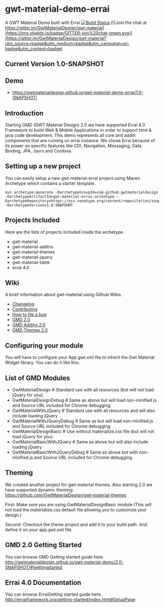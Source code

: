 # gwt-material-demo-errai
A GWT Material Demo built with Errai
[![Build Status](https://travis-ci.org/GwtMaterialDesign/gwt-material-demo-errai.svg?branch=master)](https://travis-ci.org/GwtMaterialDesign/gwt-material-demo-errai) [![Join the chat at https://gitter.im/GwtMaterialDesign/gwt-material](https://img.shields.io/badge/GITTER-join%20chat-green.svg)](https://gitter.im/GwtMaterialDesign/gwt-material?utm_source=badge&utm_medium=badge&utm_campaign=pr-badge&utm_content=badge)
## Current Version 1.0-SNAPSHOT

## Demo
- https://gwtmaterialdesign.github.io/gwt-material-demo-errai/1.0-SNAPSHOT/

## Introduction
Starting GMD (GWT Material Design) 2.0 we have supported Errai 4.0 Framework to build Web & Mobile Applications in order to support html & java code development. This demo represents all core and addin components that are running on errai instance. We chose Errai because of its power on specific features like CDI, Navigation, Messaging, Data Binding, JPA, Jaxrs and Cordova.


## Setting up a new project
You can easily setup a new gwt-material-errai project using Maven Archetype which contains a starter template.
```
mvn archetype:generate -DarchetypeGroupId=com.github.gwtmaterialdesign -DarchetypeArtifactId=gwt-material-errai-archetype -DarchetypeRepository=https://oss.sonatype.org/content/repositories/snapshots/ -DarchetypeVersion=1.0-SNAPSHOT
```

## Projects Included
Here are the lists of projects included inside the archetype.
- gwt-material 
- gwt-material-addins
- gwt-material-themes
- gwt-material-jquery
- gwt-material-table
- errai 4.0


## Wiki
A brief information about gwt-material using Github Wikis.
- [Changelog](https://github.com/GwtMaterialDesign/gwt-material/wiki/Changelog)
- [Contributing](https://github.com/GwtMaterialDesign/gwt-material/wiki/Contributing)
- [How to file a bug](https://github.com/GwtMaterialDesign/gwt-material/wiki/How-to-file-a-bug)
- [GMD 2.0](https://github.com/GwtMaterialDesign/gwt-material/wiki/2.0---API-Changes)
- [GMD Addins  2.0](https://github.com/GwtMaterialDesign/gwt-material-addins/wiki/2.0-API-Changes)
- [GMD Themes 2.0](https://github.com/GwtMaterialDesign/gwt-material-themes/wiki/2.0---API-Changes)


## Configuring your module
You will have to configure your App.gwt.xml file to inherit the Gwt Material Widget library. You can do it like this:
<inherits name="gwt.material.design.GwtMaterialWithJQuery" />


## List of GMD Modules
- GwtMaterialDesign # Standard use with all resources (but will not load jQuery for you).
- GwtMaterialDesignDebug # Same as above but will load non-minified js and Source URL included for Chrome debugging
- GwtMaterialWithJQuery # Standard use with all resources and will also include loading jQuery
- GwtMaterialWithJQueryDebug # Same as but will load non-minified js and Source URL included for Chrome debugging
- GwtMaterialDesignBasic # Use without materialize.css file (but will not load jQuery for you).
- GwtMaterialBasicWithJQuery # Same as above but will also include loading jQuery
- GwtMaterialBasicWithJQueryDebug # Same as above but with non-minified js and Source URL included for Chrome debugging.




## Theming
We created another project for gwt-material themes. Also starting 2.0 we have supported dynamic theming.
https://github.com/GwtMaterialDesign/gwt-material-themes


First: Make sure you are using GwtMaterialDesignBasic module (This will not load the materialize.css default file allowing you to customize your design.)
<inherits name="gwt.material.design.GwtMaterialDesignBasic" />


Second: Checkout the theme project and add it to your build path. And define it on your app.gwt.xml file.
<inherits name="gwt.material.design.themes.ThemeBlue"/>




## GMD 2.0 Getting Started
You can browse GMD Getting started guide here.
http://gwtmaterialdesign.github.io/gwt-material-demo/2.0-SNAPSHOT/#!gettingstarted


## Errai 4.0 Documentation
You can browse ErraiGetting started guide here.
http://erraiframework.org/getting-started/index.html#SetupPage



